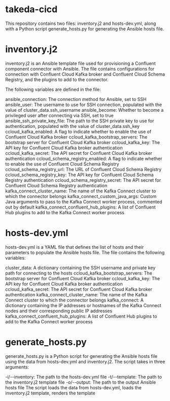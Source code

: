 # takeda-cicd

This repository contains two files: inventory.j2 and hosts-dev.yml, along with a Python script generate_hosts.py for generating the Ansible hosts file.

# inventory.j2
inventory.j2 is an Ansible template file used for provisioning a Confluent component connector with Ansible. The file contains configurations for connection with Confluent Cloud Kafka broker and Confluent Cloud Schema Registry, and the plugins to add to the connector.

The following variables are defined in the file:

ansible_connection: The connection method for Ansible, set to SSH
ansible_user: The username to use for SSH connection, populated with the value of cluster_data.ssh_username
ansible_become: Whether to become a privileged user after connecting via SSH, set to true
ansible_ssh_private_key_file: The path to the SSH private key to use for authentication, populated with the value of cluster_data.ssh_key
ccloud_kafka_enabled: A flag to indicate whether to enable the use of Confluent Cloud Kafka broker
ccloud_kafka_bootstrap_servers: The bootstrap server for Confluent Cloud Kafka broker
ccloud_kafka_key: The API key for Confluent Cloud Kafka broker authentication
ccloud_kafka_secret: The API secret for Confluent Cloud Kafka broker authentication
ccloud_schema_registry_enabled: A flag to indicate whether to enable the use of Confluent Cloud Schema Registry
ccloud_schema_registry_url: The URL of Confluent Cloud Schema Registry
ccloud_schema_registry_key: The API key for Confluent Cloud Schema Registry authentication
ccloud_schema_registry_secret: The API secret for Confluent Cloud Schema Registry authentication
kafka_connect_cluster_name: The name of the Kafka Connect cluster to which the connector belongs
kafka_connect_custom_java_args: Custom Java arguments to pass to the Kafka Connect worker process, commented out by default
kafka_connect_confluent_hub_plugins: A list of Confluent Hub plugins to add to the Kafka Connect worker process
# hosts-dev.yml
hosts-dev.yml is a YAML file that defines the list of hosts and their parameters to populate the Ansible hosts file. The file contains the following variables:

cluster_data: A dictionary containing the SSH username and private key path for connecting to the hosts
ccloud_kafka_bootstrap_servers: The bootstrap server for Confluent Cloud Kafka broker
ccloud_kafka_key: The API key for Confluent Cloud Kafka broker authentication
ccloud_kafka_secret: The API secret for Confluent Cloud Kafka broker authentication
kafka_connect_cluster_name: The name of the Kafka Connect cluster to which the connector belongs
kafka_connect: A dictionary containing the IP addresses or hostnames of the Kafka Connect nodes and their corresponding public IP addresses
kafka_connect_confluent_hub_plugins: A list of Confluent Hub plugins to add to the Kafka Connect worker process
# generate_hosts.py
generate_hosts.py is a Python script for generating the Ansible hosts file using the data from hosts-dev.yml and inventory.j2. The script takes in three arguments:

-i/--inventory: The path to the hosts-dev.yml file
-t/--template: The path to the inventory.j2 template file
-o/--output: The path to the output Ansible hosts file
The script loads the data from hosts-dev.yml, loads the inventory.j2 template, renders the template
